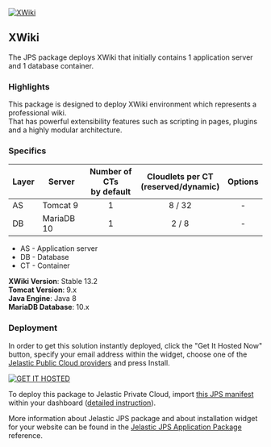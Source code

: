 [![XWiki](../../raw/master/images/xwiki_logo.png)](../../../xwiki)
## XWiki

The JPS package deploys XWiki that initially contains 1 application server and 1 database container.

### Highlights
This package is designed to deploy XWiki environment which represents a professional wiki.<br />That has powerful extensibility features such as scripting in pages, plugins and a highly modular architecture.

### Specifics

Layer                |     Server    | Number of CTs <br/> by default | Cloudlets per CT <br/> (reserved/dynamic) | Options
-------------------- | --------------| :----------------------------: | :---------------------------------------: | :-----:
AS                   |   Tomcat 9    |       1                        |           8 / 32                          | -
DB                   |  MariaDB 10   |       1                        |           2 / 8                           | -

* AS - Application server 
* DB - Database 
* CT - Container

**XWiki Version**: Stable 13.2 <br/>
**Tomcat Version**: 9.x <br/>
**Java Engine**: Java 8 <br/>
**MariaDB Database**: 10.x

### Deployment

In order to get this solution instantly deployed, click the "Get It Hosted Now" button, specify your email address within the widget, choose one of the [Jelastic Public Cloud providers](https://jelastic.cloud) and press Install.

[![GET IT HOSTED](https://raw.githubusercontent.com/jelastic-jps/jpswiki/master/images/getithosted.png)](https://jelastic.com/install-application/?manifest=https%3A%2F%2Fgithub.com%2Fjelastic-jps%2Fxwiki%2Fraw%2Fmaster%2Fmanifest.jps)

To deploy this package to Jelastic Private Cloud, import [this JPS manifest](../../raw/master/manifest.jps) within your dashboard ([detailed instruction](https://docs.jelastic.com/environment-export-import#import)).

More information about Jelastic JPS package and about installation widget for your website can be found in the [Jelastic JPS Application Package](https://github.com/jelastic-jps/jpswiki/wiki/Jelastic-JPS-Application-Package) reference.
